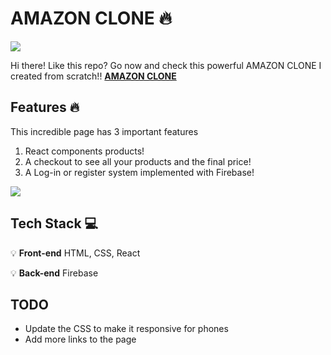 ﻿# AMAZON CLONE :fire:

<img src="https://i.ibb.co/Zfjz1rG/AMAZON-CLONE.png" />

Hi there! Like this repo? Go now and check this powerful AMAZON CLONE I created from scratch!!
**[AMAZON CLONE](https://arnav-13a73.web.app/)**

## Features :fire:

This incredible page has 3 important features
1. React components products!<br>
2. A checkout to see all your products and the final price!<br>
3. A Log-in or register system implemented with Firebase! <br>

<img src="https://i.ibb.co/SR9K8xJ/amazon-checkout.png" />

## Tech Stack :computer:
:bulb: **Front-end** HTML, CSS, React

:bulb: **Back-end** Firebase

## TODO

- Update the CSS to make it responsive for phones
- Add more links to the page

